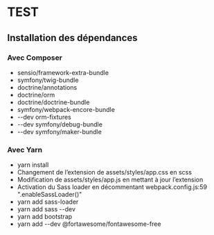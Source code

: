 # TEST

## Installation des dépendances
### Avec Composer
* sensio/framework-extra-bundle
* symfony/twig-bundle
* doctrine/annotations
* doctrine/orm
* doctrine/doctrine-bundle
* symfony/webpack-encore-bundle
* --dev orm-fixtures
* --dev symfony/debug-bundle
* --dev symfony/maker-bundle

### Avec Yarn
* yarn install
* Changement de l’extension de assets/styles/app.css en scss
* Modification de assets/styles/app.js en mettant à jour l’extension
* Activation du Sass loader en décommentant webpack.config.js:59 ".enableSassLoader()"
* yarn add sass-loader
* yarn add sass --dev
* yarn add bootstrap
* yarn add --dev @fortawesome/fontawesome-free